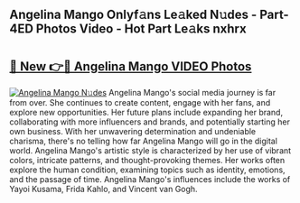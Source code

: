 ## Angelina Mango Onlyf𝚊ns Le𝚊ked N𝚞des - Part-4ED Photos Video - Hot Part Le𝚊ks nxhrx

# <h2><a href="http://ab39321.deff.icu/?id=Angelina+Mango">🔗 New 👉🔴 Angelina Mango VIDEO Photos</a></h2>

[![Angelina Mango N𝚞des](https://i.imgur.com/rIISA9y.gif)](http://ab39321.deff.icu/?id=Angelina+Mango)
Angelina Mango's social media journey is far from over. She continues to create content, engage with her fans, and explore new opportunities. Her future plans include expanding her brand, collaborating with more influencers and brands, and potentially starting her own business. With her unwavering determination and undeniable charisma, there's no telling how far Angelina Mango will go in the digital world. Angelina Mango's artistic style is characterized by her use of vibrant colors, intricate patterns, and thought-provoking themes. Her works often explore the human condition, examining topics such as identity, emotions, and the passage of time. Angelina Mango's influences include the works of Yayoi Kusama, Frida Kahlo, and Vincent van Gogh.
